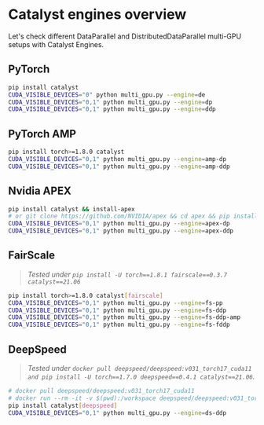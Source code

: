 # Catalyst engines overview

Let's check different
DataParallel and DistributedDataParallel multi-GPU setups with Catalyst Engines. 


## PyTorch
```bash
pip install catalyst
CUDA_VISIBLE_DEVICES="0" python multi_gpu.py --engine=de
CUDA_VISIBLE_DEVICES="0,1" python multi_gpu.py --engine=dp
CUDA_VISIBLE_DEVICES="0,1" python multi_gpu.py --engine=ddp
```

## PyTorch AMP
```bash
pip install torch>=1.8.0 catalyst
CUDA_VISIBLE_DEVICES="0,1" python multi_gpu.py --engine=amp-dp
CUDA_VISIBLE_DEVICES="0,1" python multi_gpu.py --engine=amp-ddp
```

## Nvidia APEX
```bash
pip install catalyst && install-apex
# or git clone https://github.com/NVIDIA/apex && cd apex && pip install -e .
CUDA_VISIBLE_DEVICES="0,1" python multi_gpu.py --engine=apex-dp
CUDA_VISIBLE_DEVICES="0,1" python multi_gpu.py --engine=apex-ddp
```

## FairScale
> *Tested under `pip install -U torch==1.8.1 fairscale==0.3.7 catalyst==21.06`*
```bash
pip install torch>=1.8.0 catalyst[fairscale]
CUDA_VISIBLE_DEVICES="0,1" python multi_gpu.py --engine=fs-pp
CUDA_VISIBLE_DEVICES="0,1" python multi_gpu.py --engine=fs-ddp
CUDA_VISIBLE_DEVICES="0,1" python multi_gpu.py --engine=fs-ddp-amp
CUDA_VISIBLE_DEVICES="0,1" python multi_gpu.py --engine=fs-fddp
```

## DeepSpeed
> *Tested under `docker pull deepspeed/deepspeed:v031_torch17_cuda11 and pip install -U torch==1.7.0 deepspeed==0.4.1 catalyst==21.06`.*
```bash
# docker pull deepspeed/deepspeed:v031_torch17_cuda11
# docker run --rm -it -v $(pwd):/workspace deepspeed/deepspeed:v031_torch17_cuda11 /bin/bash
pip install catalyst[deepspeed]
CUDA_VISIBLE_DEVICES="0,1" python multi_gpu.py --engine=ds-ddp
```
